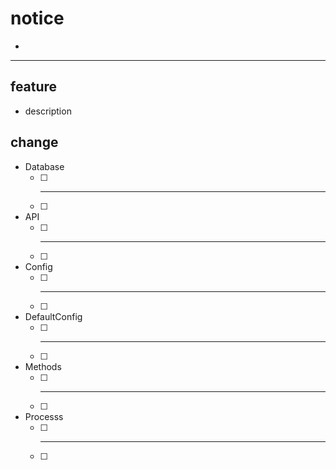 # notice

- 

---

## feature

- description

## change

- Database
  - [ ]  _____________
  - [ ] 

- API
  - [ ]  _____________
  - [ ] 

- Config
  - [ ] _____________
  - [ ]

- DefaultConfig
  - [ ] _____________
  - [ ]

- Methods
  - [ ] _____________
  - [ ]
  
- Processs
  - [ ] _____________
  - [ ]
